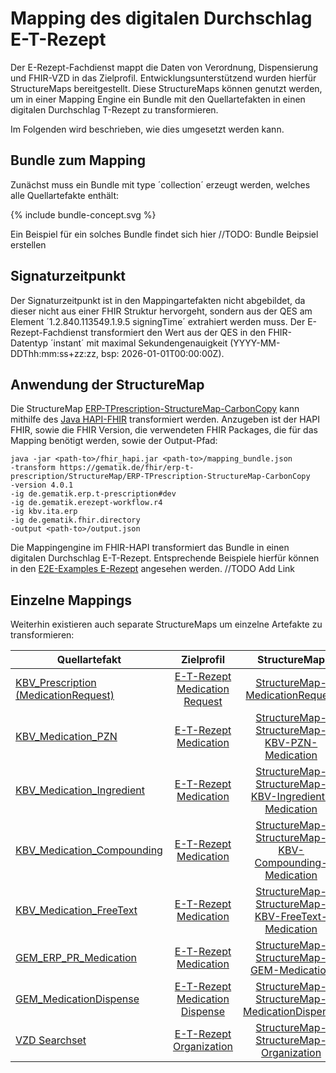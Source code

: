 # Mapping des digitalen Durchschlag E-T-Rezept

Der E-Rezept-Fachdienst mappt die Daten von Verordnung, Dispensierung und FHIR-VZD in das Zielprofil. Entwicklungsunterstützend wurden hierfür StructureMaps bereitgestellt. Diese StructureMaps können genutzt werden, um in einer Mapping Engine ein Bundle mit den Quellartefakten in einen digitalen Durchschlag T-Rezept zu transformieren.

Im Folgenden wird beschrieben, wie dies umgesetzt werden kann.

## Bundle zum Mapping

Zunächst muss ein Bundle mit type ´collection´ erzeugt werden, welches alle Quellartefakte enthält:

<div class="gem-ig-svg-container" style="--box-width: 700px;">
        {% include bundle-concept.svg %}
    </div>

Ein Beispiel für ein solches Bundle findet sich hier //TODO: Bundle Beipsiel erstellen

## Signaturzeitpunkt
Der Signaturzeitpunkt ist in den Mappingartefakten nicht abgebildet, da dieser nicht aus einer FHIR Struktur hervorgeht, sondern aus der QES am Element ´1.2.840.113549.1.9.5 signingTime´ extrahiert werden muss.
Der E-Rezept-Fachdienst transformiert den Wert aus der QES in den FHIR-Datentyp ´instant´ mit maximal Sekundengenauigkeit (YYYY-MM-DDThh:mm:ss+zz:zz, bsp: 2026-01-01T00:00:00Z).

## Anwendung der StructureMap

Die StructureMap [ERP-TPrescription-StructureMap-CarbonCopy](./StructureMap-ERP-TPrescription-StructureMap-CarbonCopy.html) kann mithilfe des [Java HAPI-FHIR](https://github.com/hapifhir/org.hl7.fhir.core) transformiert werden.
Anzugeben ist der HAPI FHIR, sowie die FHIR Version, die verwendeten FHIR Packages, die für das Mapping benötigt werden, sowie der Output-Pfad:

```
java -jar <path-to>/fhir_hapi.jar <path-to>/mapping_bundle.json 
-transform https://gematik.de/fhir/erp-t-prescription/StructureMap/ERP-TPrescription-StructureMap-CarbonCopy 
-version 4.0.1 
-ig de.gematik.erp.t-prescription#dev
-ig de.gematik.erezept-workflow.r4 
-ig kbv.ita.erp
-ig de.gematik.fhir.directory
-output <path-to>/output.json 
```

Die Mappingengine im FHIR-HAPI transformiert das Bundle in einen digitalen Durchschlag E-T-Rezept. Entsprechende Beispiele hierfür können in den [E2E-Examples E-Rezept]() angesehen werden. //TODO Add Link 


## Einzelne Mappings

Weiterhin existieren auch separate StructureMaps um einzelne Artefakte zu transformieren:

| Quellartefakt  | Zielprofil | StructureMap |
| ------------- |:-------------:|:-------------:|
| [KBV_Prescription (MedicationRequest)](https://simplifier.net/erezept/kbv_pr_erp_prescription)| [E-T-Rezept Medication Request](./StructureDefinition-erp-tprescription-medication-request.html) | [StructureMap-MedicationRequest](./StructureMap-ERP-TPrescription-StructureMap-MedicationRequest.html)
| [KBV_Medication_PZN](https://simplifier.net/erezept/kbv_pr_erp_medication_pzn) | [E-T-Rezept Medication](./StructureDefinition-erp-tprescription-medication.html)     | [StructureMap-StructureMap-KBV-PZN-Medication](./StructureMap-ERP-TPrescription-StructureMap-KBV-PZN-Medication.html)
| [KBV_Medication_Ingredient](https://simplifier.net/erezept/kbv_pr_erp_medication_ingredient) | [E-T-Rezept Medication](./StructureDefinition-erp-tprescription-medication.html)     | [StructureMap-StructureMap-KBV-Ingredient-Medication](./StructureMap-ERP-TPrescription-StructureMap-KBV-Ingredient-Medication.html)
| [KBV_Medication_Compounding](https://simplifier.net/erezept/kbv_pr_erp_medication_compounding) | [E-T-Rezept Medication](./StructureDefinition-erp-tprescription-medication.html)     | [StructureMap-StructureMap-KBV-Compounding-Medication](./StructureMap-ERP-TPrescription-StructureMap-KBV-Compounding-Medication.html)
| [KBV_Medication_FreeText](https://simplifier.net/erezept/kbv_pr_erp_medication_freetext) | [E-T-Rezept Medication](./StructureDefinition-erp-tprescription-medication.html)     | [StructureMap-StructureMap-KBV-FreeText-Medication](./StructureMap-ERP-TPrescription-StructureMap-KBV-FreeText-Medication.html)
| [GEM_ERP_PR_Medication](https://simplifier.net/erezept-workflow/gem_erp_pr_medication) | [E-T-Rezept Medication](./StructureDefinition-erp-tprescription-medication.html)     | [StructureMap-StructureMap-GEM-Medication](./StructureMap-ERP-TPrescription-StructureMap-GEM-Medication.html)
[GEM_MedicationDispense](https://simplifier.net/erezept-workflow/gem_erp_pr_medicationdispense) | [E-T-Rezept Medication Dispense](./StructureDefinition-erp-tprescription-medication-dispense.html) | [StructureMap-StructureMap-MedicationDispense](./StructureMap-ERP-TPrescription-StructureMap-MedicationDispense.html)
[VZD Searchset](./StructureDefinition-erp-tprescription-vzd-searchset.html)      | [E-T-Rezept Organization](./StructureDefinition-erp-tprescription-organization.html) | [StructureMap-StructureMap-Organization](./StructureMap-ERP-TPrescription-StructureMap-Organization.html)